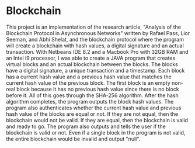 # Blockchain
This project is an implementation of the research article, "Analysis of the Blockchain Protocol in Asynchronous Networks" written by Rafael Pass, Lior Seeman, and Abhi Shelat, and the blockchain protocol where the program will create a blockchain with hash values, a digital signature and an actual transaction.
With Netbeans IDE 8.2 and a Macbook Pro with 32GB RAM and an Intel i9 processor, I was able to create a JAVA program that creates virtual blocks and an actual blockchain between the blocks. 
The blocks have a digital signature, a unique transaction and a timestamp. 
Each block has a current hash value and a previous hash value that matches the current hash value of the previous block. 
The first block is an empty non-real block because it has no previous hash value since there is no block before it. 
All of this goes through the SHA-256 algorithm. 
After the hash algorithm completes, the program outputs the block hash values. 
The program also authenticates whether the current hash value and previous hash value of the blocks are equal or not. 
If they are not equal, then the blockchain would not be valid. 
If they are equal, then the blockchain is valid and ready to go. 
The program also outputs and tells the user if the blockchain is valid or not. 
Even if a single block in the program is not valid, the entire blockchain would be invalid and output "null".
